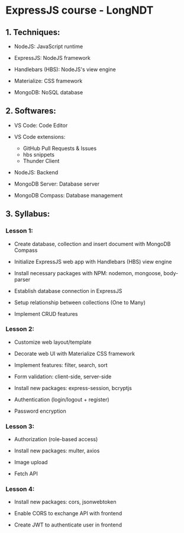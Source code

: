 # ExpressJS course - LongNDT

## 1. Techniques:
- NodeJS: JavaScript runtime

- ExpressJS: NodeJS framework

- Handlebars (HBS): NodeJS's view engine

- Materialize: CSS framework

- MongoDB: NoSQL database
## 2. Softwares:
- VS Code: Code Editor

- VS Code extensions:
  + GitHub Pull Requests & Issues
  + hbs snippets
  + Thunder Client

- NodeJS: Backend

- MongoDB Server: Database server

- MongoDB Compass: Database management
## 3. Syllabus:
### Lesson 1: 
-	Create database, collection and insert document with MongoDB Compass

-	Initialize ExpressJS web app with Handlebars (HBS) view engine

-	Install necessary packages with NPM: nodemon, mongoose, body-parser

-	Establish database connection in ExpressJS

-	Setup relationship between collections (One to Many)

-	Implement CRUD features
### Lesson 2: 
-	Customize web layout/template

-	Decorate web UI with Materialize CSS framework

-	Implement features: filter, search, sort

-	Form validation: client-side, server-side

-	Install new packages: express-session, bcryptjs

-	Authentication (login/logout + register)

-	Password encryption 

### Lesson 3: 
-  Authorization  (role-based access)

-  Install new packages: multer, axios

-  Image upload

-  Fetch API
### Lesson 4:
-  Install new packages: cors, jsonwebtoken

-  Enable CORS to exchange API with frontend  

-  Create JWT to authenticate user in frontend
